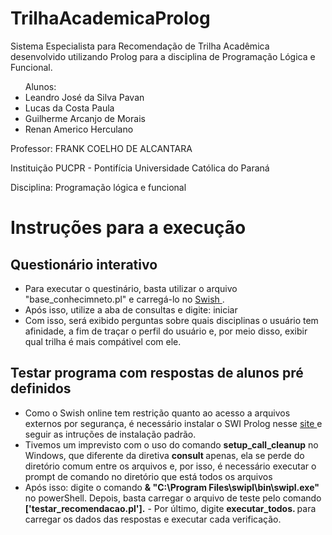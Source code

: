 # TrilhaAcademicaProlog
Sistema Especialista para Recomendação de Trilha Acadêmica desenvolvido utilizando Prolog para a disciplina de Programação Lógica e Funcional.


<ul> Alunos:
  <li>Leandro José da Silva Pavan</li>
  <li>Lucas da Costa Paula</li>
  <li>Guilherme Arcanjo de Morais</li>
  <li>Renan Americo Herculano</li>
</ul>
<p>Professor: FRANK COELHO DE ALCANTARA </p>
<p>Instituição PUCPR - Pontifícia Universidade Católica do Paraná</p>
<p>Disciplina: Programação lógica e funcional</p>

<h1>Instruções para a execução</h1>
<h2>Questionário interativo</h2>
<ul>
  <li>Para executar o questinário, basta utilizar o arquivo "base_conhecimneto.pl" e carregá-lo no <a href = "https://swish.swi-prolog.org"> Swish </a>.</li>
  <li>Após isso, utilize a aba de consultas e digite: iniciar</li>
  <li>Com isso, será exibido perguntas sobre quais disciplinas o usuário tem afinidade, a fim de traçar o perfil do usuário e, por meio disso, exibir qual trilha é mais compátivel com ele.
</ul>

<h2>Testar programa com respostas de alunos pré definidos</h2>
<ul>
  <li>Como o Swish online tem restrição quanto ao acesso a arquivos externos por segurança, é necessário instalar o SWI Prolog nesse <a href = "https://www.swi-prolog.org/"> site </a> e seguir as intruções de instalação padrão. </li>
  <li>Tivemos um imprevisto com o uso do comando <strong>setup_call_cleanup</strong> no Windows, que diferente da diretiva <strong> consult </strong> apenas, ela se perde do diretório comum entre os arquivos e, por isso, é necessário executar o prompt de comando no diretório que está todos os arquivos </li>
  <li>Após isso: digite o comando <strong>& "C:\Program Files\swipl\bin\swipl.exe"</strong> no powerShell. Depois, basta carregar o arquivo de teste pelo comando <strong> ['testar_recomendacao.pl'].</strong> -  Por último, digite <strong> executar_todos. </strong> para carregar os dados das respostas e executar cada verificação.

